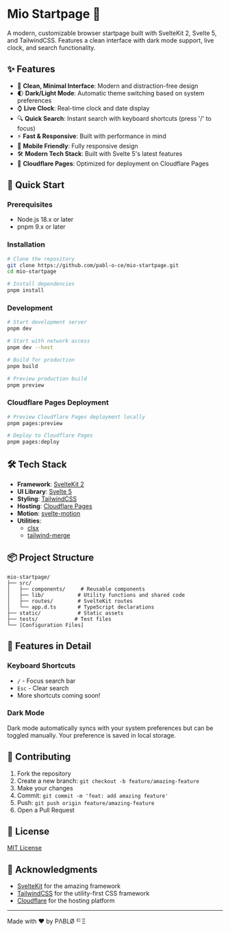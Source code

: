# Mio Startpage 🚀

A modern, customizable browser startpage built with SvelteKit 2, Svelte 5, and TailwindCSS. Features a clean interface with dark mode support, live clock, and search functionality.

## ✨ Features

- 🎯 **Clean, Minimal Interface**: Modern and distraction-free design
- 🌓 **Dark/Light Mode**: Automatic theme switching based on system preferences
- ⌚ **Live Clock**: Real-time clock and date display
- 🔍 **Quick Search**: Instant search with keyboard shortcuts (press '/' to focus)
- ⚡ **Fast & Responsive**: Built with performance in mind
- 📱 **Mobile Friendly**: Fully responsive design
- 🛠️ **Modern Tech Stack**: Built with Svelte 5's latest features
- 🚀 **Cloudflare Pages**: Optimized for deployment on Cloudflare Pages

## 🚀 Quick Start

### Prerequisites

- Node.js 18.x or later
- pnpm 9.x or later

### Installation

```bash
# Clone the repository
git clone https://github.com/pabl-o-ce/mio-startpage.git
cd mio-startpage

# Install dependencies
pnpm install
```

### Development

```bash
# Start development server
pnpm dev

# Start with network access
pnpm dev --host

# Build for production
pnpm build

# Preview production build
pnpm preview
```

### Cloudflare Pages Deployment

```bash
# Preview Cloudflare Pages deployment locally
pnpm pages:preview

# Deploy to Cloudflare Pages
pnpm pages:deploy
```

## 🛠️ Tech Stack

- **Framework**: [SvelteKit 2](https://kit.svelte.dev/)
- **UI Library**: [Svelte 5](https://svelte.dev/)
- **Styling**: [TailwindCSS](https://tailwindcss.com/)
- **Hosting**: [Cloudflare Pages](https://pages.cloudflare.com/)
- **Motion**: [svelte-motion](https://www.npmjs.com/package/svelte-motion)
- **Utilities**: 
  - [clsx](https://github.com/lukeed/clsx)
  - [tailwind-merge](https://github.com/dcastil/tailwind-merge)

## 📦 Project Structure

```
mio-startpage/
├── src/
│   ├── components/     # Reusable components
│   ├── lib/           # Utility functions and shared code
│   ├── routes/        # SvelteKit routes
│   └── app.d.ts       # TypeScript declarations
├── static/            # Static assets
├── tests/            # Test files
└── [Configuration Files]
```

## 🧩 Features in Detail

### Keyboard Shortcuts

- `/` - Focus search bar
- `Esc` - Clear search
- More shortcuts coming soon!

### Dark Mode

Dark mode automatically syncs with your system preferences but can be toggled manually. Your preference is saved in local storage.

## 🤝 Contributing

1. Fork the repository
2. Create a new branch: `git checkout -b feature/amazing-feature`
3. Make your changes
4. Commit: `git commit -m 'feat: add amazing feature'`
5. Push: `git push origin feature/amazing-feature`
6. Open a Pull Request

## 📝 License

[MIT License](LICENSE)

## 🙏 Acknowledgments

- [SvelteKit](https://kit.svelte.dev/) for the amazing framework
- [TailwindCSS](https://tailwindcss.com/) for the utility-first CSS framework
- [Cloudflare](https://pages.cloudflare.com/) for the hosting platform

---

Made with ❤️ by PΛBLØ ᄃΞ